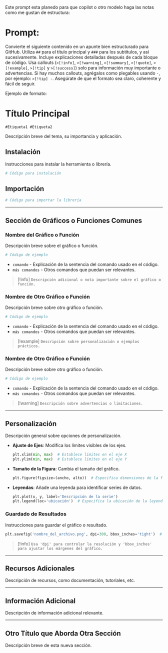 Este prompt esta planedo para que copilot o otro modelo haga las notas como me gustan de estructura:

# **Prompt:**

Convierte el siguiente contenido en un apunte bien estructurado para GitHub. Utiliza `##` para el título principal y `###` para los subtítulos, y así sucesivamente. Incluye explicaciones detalladas después de cada bloque de código. Usa callouts (`>[!info]`, `>[!warning]`, `>[!summary]`, `>[!quote]`, `>[!example]`, `>[!tip]` y `>[!success]`) solo para información muy importante o advertencias. Si hay muchos callouts, agrégalos como plegables usando `-`, por ejemplo: `>[!tip] -`. Asegúrate de que el formato sea claro, coherente y fácil de seguir.

Ejemplo de formato:

# Título Principal

`#Etiqueta1 #Etiqueta2`

Descripción breve del tema, su importancia y aplicación.

## Instalación

Instrucciones para instalar la herramienta o librería.

```bash
# Código para instalación
```

## Importación

```python
# Código para importar la librería
```

---

## Sección de Gráficos o Funciones Comunes

### Nombre del Gráfico o Función

Descripción breve sobre el gráfico o función.

```python
# Código de ejemplo
```

- `comando` - Explicación de la sentencia del comando usado en el código.
- `más comandos` - Otros comandos que puedan ser relevantes.

> [!info] `Descripción adicional o nota importante sobre el gráfico o función.`

### Nombre de Otro Gráfico o Función

Descripción breve sobre otro gráfico o función.

```python
# Código de ejemplo
```

- `comando` - Explicación de la sentencia del comando usado en el código.
- `más comandos` - Otros comandos que puedan ser relevantes.

> [!example] `Descripción sobre personalización o ejemplos prácticos.`

### Nombre de Otro Gráfico o Función

Descripción breve sobre otro gráfico o función.

```python
# Código de ejemplo
```

- `comando` - Explicación de la sentencia del comando usado en el código.
- `más comandos` - Otros comandos que puedan ser relevantes.

> [!warning] `Descripción sobre advertencias o limitaciones.`

---

## Personalización

Descripción general sobre opciones de personalización.

- **Ajuste de Ejes**: Modifica los límites visibles de los ejes.

  ```python
  plt.xlim(min, max)  # Establece límites en el eje X
  plt.ylim(min, max)  # Establece límites en el eje Y
  ```

- **Tamaño de la Figura**: Cambia el tamaño del gráfico.

  ```python
  plt.figure(figsize=(ancho, alto))  # Especifica dimensiones de la figura
  ```

- **Leyendas**: Añade una leyenda para identificar series de datos.

  ```python
  plt.plot(x, y, label='Descripción de la serie')
  plt.legend(loc='ubicación')  # Especifica la ubicación de la leyenda
  ```

### Guardado de Resultados

Instrucciones para guardar el gráfico o resultado.

```python
plt.savefig('nombre_del_archivo.png', dpi=300, bbox_inches='tight')  # Guarda el gráfico
```

> [!info] `Usa 'dpi' para controlar la resolución y 'bbox_inches' para ajustar los márgenes del gráfico.`

---

## Recursos Adicionales

Descripción de recursos, como documentación, tutoriales, etc.

---

## Información Adicional

Descripción de información adicional relevante.

---

## Otro Título que Aborda Otra Sección

Descripción breve de esta nueva sección.